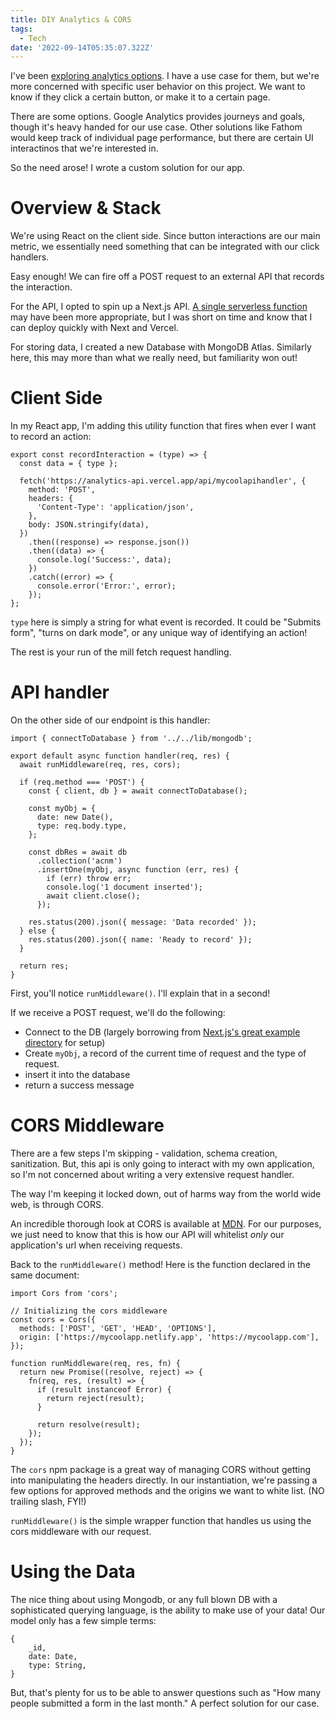 ```yaml
---
title: DIY Analytics & CORS
tags:
  - Tech
date: '2022-09-14T05:35:07.322Z'
---
```


I've been [exploring analytics options](/analytics). I have a use case for them, but we're more concerned with specific user behavior on this project. We want to know if they click a certain button, or make it to a certain page.

There are some options. Google Analytics provides journeys and goals, though it's heavy handed for our use case. Other solutions like Fathom would keep track of individual page performance, but there are certain UI interactinos that we're interested in.

So the need arose! I wrote a custom solution for our app.

# Overview & Stack

We're using React on the client side. Since button interactions are our main metric, we essentially need something that can be integrated with our click handlers.

Easy enough! We can fire off a POST request to an external API that records the interaction.

For the API, I opted to spin up a Next.js API. [A single serverless function](/weeklyplaylist) may have been more appropriate, but I was short on time and know that I can deploy quickly with Next and Vercel.

For storing data, I created a new Database with MongoDB Atlas. Similarly here, this may more than what we really need, but familiarity won out!

# Client Side

In my React app, I'm adding this utility function that fires when ever I want to record an action:

```
export const recordInteraction = (type) => {
  const data = { type };

  fetch('https://analytics-api.vercel.app/api/mycoolapihandler', {
    method: 'POST',
    headers: {
      'Content-Type': 'application/json',
    },
    body: JSON.stringify(data),
  })
    .then((response) => response.json())
    .then((data) => {
      console.log('Success:', data);
    })
    .catch((error) => {
      console.error('Error:', error);
    });
};
```

`type` here is simply a string for what event is recorded. It could be "Submits form", "turns on dark mode", or any unique way of identifying an action!

The rest is your run of the mill fetch request handling.

# API handler

On the other side of our endpoint is this handler:

```
import { connectToDatabase } from '../../lib/mongodb';

export default async function handler(req, res) {
  await runMiddleware(req, res, cors);

  if (req.method === 'POST') {
    const { client, db } = await connectToDatabase();

    const myObj = {
      date: new Date(),
      type: req.body.type,
    };

    const dbRes = await db
      .collection('acnm')
      .insertOne(myObj, async function (err, res) {
        if (err) throw err;
        console.log('1 document inserted');
        await client.close();
      });

    res.status(200).json({ message: 'Data recorded' });
  } else {
    res.status(200).json({ name: 'Ready to record' });
  }

  return res;
}

```

First, you'll notice `runMiddleware()`. I'll explain that in a second!

If we receive a POST request, we'll do the following:

- Connect to the DB (largely borrowing from [Next.js's great example directory](https://github.com/vercel/next.js/tree/canary/examples/with-mongodb) for setup)
- Create `myObj`, a record of the current time of request and the type of request.
- insert it into the database
- return a success message

# CORS Middleware

There are a few steps I'm skipping - validation, schema creation, sanitization. But, this api is only going to interact with my own application, so I'm not concerned about writing a very extensive request handler.

The way I'm keeping it locked down, out of harms way from the world wide web, is through CORS.

An incredible thorough look at CORS is available at [MDN](https://developer.mozilla.org/en-US/docs/Web/HTTP/CORS). For our purposes, we just need to know that this is how our API will whitelist _only_ our application's url when receiving requests.

Back to the `runMiddleware()` method! Here is the function declared in the same document:

```
import Cors from 'cors';

// Initializing the cors middleware
const cors = Cors({
  methods: ['POST', 'GET', 'HEAD', 'OPTIONS'],
  origin: ['https://mycoolapp.netlify.app', 'https://mycoolapp.com'],
});

function runMiddleware(req, res, fn) {
  return new Promise((resolve, reject) => {
    fn(req, res, (result) => {
      if (result instanceof Error) {
        return reject(result);
      }

      return resolve(result);
    });
  });
}
```

The `cors` npm package is a great way of managing CORS without getting into manipulating the headers directly. In our instantiation, we're passing a few options for approved methods and the origins we want to white list. (NO trailing slash, FYI!)

`runMiddleware()` is the simple wrapper function that handles us using the cors middleware with our request.

# Using the Data

The nice thing about using Mongodb, or any full blown DB with a sophisticated querying language, is the ability to make use of your data! Our model only has a few simple terms:

```
{
	_id,
	date: Date,
	type: String,
}
```

But, that's plenty for us to be able to answer questions such as "How many people submitted a form in the last month." A perfect solution for our case.
